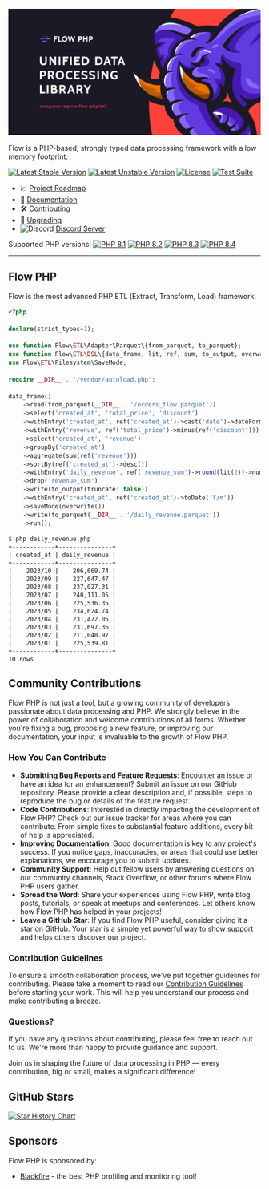 ![img](documentation/assets/img/flow_php_banner_02_2022.png)

Flow is a PHP-based, strongly typed data processing framework with a low memory footprint.

[![Latest Stable Version](https://poser.pugx.org/flow-php/flow/v)](https://packagist.org/packages/flow-php/flow)
[![Latest Unstable Version](https://poser.pugx.org/flow-php/flow/v/unstable)](https://packagist.org/packages/flow-php/flow)
[![License](https://poser.pugx.org/flow-php/flow/license)](https://packagist.org/packages/flow-php/flow)
[![Test Suite](https://github.com/flow-php/flow/actions/workflows/test-suite.yml/badge.svg?branch=1.x)](https://github.com/flow-php/flow/actions/workflows/test-suite.yml)

- 📈 [Project Roadmap](https://github.com/orgs/flow-php/projects/1)
- 📜 [Documentation](documentation/introduction.md)
- 🛠️ [Contributing](CONTRIBUTING.md)
- 🚧 [Upgrading](UPGRADE.md)
- <img src="https://cdn.prod.website-files.com/6257adef93867e50d84d30e2/636e0a69f118df70ad7828d4_icon_clyde_blurple_RGB.svg" width="16px" height="16px" alt="Discord"> [Discord Server](https://discord.gg/5dNXfQyACW)

Supported PHP versions: [![PHP 8.1](https://img.shields.io/badge/php-~8.1-8892BF.svg)](https://php.net/) [![PHP 8.2](https://img.shields.io/badge/php-~8.2-8892BF.svg)](https://php.net/) [![PHP 8.3](https://img.shields.io/badge/php-~8.3-8892BF.svg)](https://php.net/) [![PHP 8.4](https://img.shields.io/badge/php-~8.4-8892BF.svg)](https://php.net/)

---

## Flow PHP

Flow is the most advanced PHP ETL (Extract, Transform, Load) framework. 

```php
<?php

declare(strict_types=1);

use function Flow\ETL\Adapter\Parquet\{from_parquet, to_parquet};
use function Flow\ETL\DSL\{data_frame, lit, ref, sum, to_output, overwrite};
use Flow\ETL\Filesystem\SaveMode;

require __DIR__ . '/vendor/autoload.php';

data_frame()
    ->read(from_parquet(__DIR__ . '/orders_flow.parquet'))
    ->select('created_at', 'total_price', 'discount')
    ->withEntry('created_at', ref('created_at')->cast('date')->dateFormat('Y/m'))
    ->withEntry('revenue', ref('total_price')->minus(ref('discount')))
    ->select('created_at', 'revenue')
    ->groupBy('created_at')
    ->aggregate(sum(ref('revenue')))
    ->sortBy(ref('created_at')->desc())
    ->withEntry('daily_revenue', ref('revenue_sum')->round(lit(2))->numberFormat(lit(2)))
    ->drop('revenue_sum')
    ->write(to_output(truncate: false))
    ->withEntry('created_at', ref('created_at')->toDate('Y/m'))
    ->saveMode(overwrite())
    ->write(to_parquet(__DIR__ . '/daily_revenue.parquet'))
    ->run();
```

```console
$ php daily_revenue.php
+------------+---------------+
| created_at | daily_revenue |
+------------+---------------+
|    2023/10 |    206,669.74 |
|    2023/09 |    227,647.47 |
|    2023/08 |    237,027.31 |
|    2023/07 |    240,111.05 |
|    2023/06 |    225,536.35 |
|    2023/05 |    234,624.74 |
|    2023/04 |    231,472.05 |
|    2023/03 |    231,697.36 |
|    2023/02 |    211,048.97 |
|    2023/01 |    225,539.81 |
+------------+---------------+
10 rows
```

## Community Contributions

Flow PHP is not just a tool, but a growing community of developers passionate about data processing and PHP. We strongly believe in the power of collaboration and welcome contributions of all forms. Whether you're fixing a bug, proposing a new feature, or improving our documentation, your input is invaluable to the growth of Flow PHP.

### How You Can Contribute

- **Submitting Bug Reports and Feature Requests**: Encounter an issue or have an idea for an enhancement? Submit an issue on our GitHub repository. Please provide a clear description and, if possible, steps to reproduce the bug or details of the feature request.
- **Code Contributions**: Interested in directly impacting the development of Flow PHP? Check out our issue tracker for areas where you can contribute. From simple fixes to substantial feature additions, every bit of help is appreciated.
- **Improving Documentation**: Good documentation is key to any project's success. If you notice gaps, inaccuracies, or areas that could use better explanations, we encourage you to submit updates.
- **Community Support**: Help out fellow users by answering questions on our community channels, Stack Overflow, or other forums where Flow PHP users gather.
- **Spread the Word**: Share your experiences using Flow PHP, write blog posts, tutorials, or speak at meetups and conferences. Let others know how Flow PHP has helped in your projects!
- **Leave a GitHub Star**: If you find Flow PHP useful, consider giving it a star on GitHub. Your star is a simple yet powerful way to show support and helps others discover our project.

### Contribution Guidelines

To ensure a smooth collaboration process, we've put together guidelines for contributing. 
Please take a moment to read our [Contribution Guidelines](CONTRIBUTING.md) before starting your work. This will help you understand our process and make contributing a breeze.

### Questions?

If you have any questions about contributing, please feel free to reach out to us. We're more than happy to provide guidance and support.

Join us in shaping the future of data processing in PHP — every contribution, big or small, makes a significant difference!

## GitHub Stars

[![Star History Chart](https://api.star-history.com/svg?repos=flow-php/flow&type=Date)](https://star-history.com/#flow-php/flow&Date)

## Sponsors

Flow PHP is sponsored by:

- [Blackfire](https://blackfire.io/) - the best PHP profiling and monitoring tool! 

